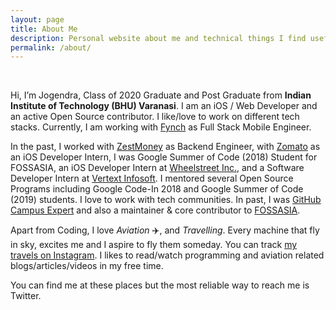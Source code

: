 ```yaml
---
layout: page
title: About Me
description: Personal website about me and technical things I find useful
permalink: /about/
---
```

<br>

Hi, I’m Jogendra, Class of 2020 Graduate and Post Graduate from **Indian Institute of Technology (BHU) Varanasi**. I am an iOS / Web Developer and an active Open Source contributor. I like/love to work on different tech stacks. Currently, I am working with [Fynch](https://fynchmobility.com/) as Full Stack Mobile Engineer.

In the past, I worked with [ZestMoney](https://www.zestmoney.in/) as Backend Engineer, with [Zomato](https://www.zomato.com/) as an iOS Developer Intern, I was Google Summer of Code (2018) Student for FOSSASIA, an iOS Developer Intern at [Wheelstreet Inc.](https://www.wheelstreet.com/), and a Software Developer Intern at [Vertext Infosoft](https://vertexinfosoft.com/). I mentored several Open Source Programs including Google Code-In 2018 and Google Summer of Code (2019) students. I love to work with tech communities. In past, I was [GitHub Campus Expert](https://githubcampus.expert/jogendra/) and also a maintainer & core contributor to [FOSSASIA](https://fossasia.org/).

Apart from Coding, I love _Aviation_ :airplane:, and _Travelling_. Every machine that fly in sky, excites me and I aspire to fly them someday. You can track [my travels on Instagram](https://www.instagram.com/jogendrafx/). I likes to read/watch programming and aviation related blogs/articles/videos in my free time.

You can find me at these places but the most reliable way to reach me is Twitter.

<div align="center">
<p>
<a href="mailto:jogendrafx@gmail.com"><i class="fa fa-envelope-o fa-fw" aria-hidden="true" style="font-size:40px;color:#2980b9"></i></a>
&nbsp; &nbsp; &nbsp;
<a href="https://github.com/jogendra"><i class="fa fa-github" aria-hidden="true" style="font-size:40px;color:#2980b9"></i></a>
&nbsp; &nbsp; &nbsp;
<a href="https://twitter.com/jogendrafx"><i class="fa fa-twitter" aria-hidden="true" style="font-size:40px;color:#2980b9"></i></a>
&nbsp; &nbsp; &nbsp;
<a href="https://www.linkedin.com/in/jogendrasingh24/"><i class="fa fa-linkedin" aria-hidden="true" style="font-size:40px;color:#2980b9"></i></a>
&nbsp; &nbsp; &nbsp;
<a href="https://www.instagram.com/jogendrafx/"><i class="fa fa-instagram" aria-hidden="true" style="font-size:40px;color:#2980b9"></i></a>
&nbsp; &nbsp; &nbsp;
</p>
</div>
 
